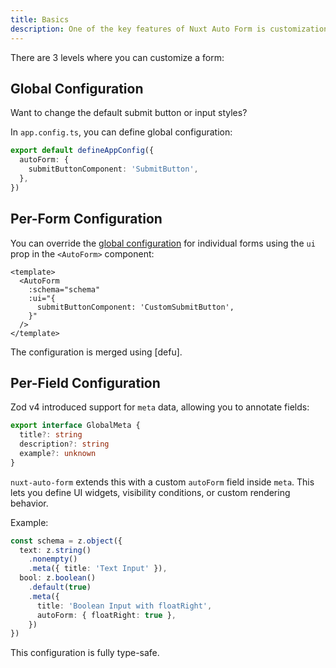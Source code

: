 ```yaml
---
title: Basics
description: One of the key features of Nuxt Auto Form is customization, allowing each form to be unique.
---
```


There are 3 levels where you can customize a form:

## Global Configuration

Want to change the default submit button or input styles?

In `app.config.ts`, you can define global configuration:

```ts
export default defineAppConfig({
  autoForm: {
    submitButtonComponent: 'SubmitButton',
  },
})
```

## Per-Form Configuration

You can override the [global configuration](#global-configuration) for individual forms using the `ui` prop in the `<AutoForm>` component:

```vue
<template>
  <AutoForm
    :schema="schema"
    :ui="{
      submitButtonComponent: 'CustomSubmitButton',
    }"
  />
</template>
```

The configuration is merged using \[defu].

## Per-Field Configuration

Zod v4 introduced support for `meta` data, allowing you to annotate fields:

```ts
export interface GlobalMeta {
  title?: string
  description?: string
  example?: unknown
}
```

`nuxt-auto-form` extends this with a custom `autoForm` field inside `meta`. This lets you define UI widgets, visibility conditions, or custom rendering behavior.

Example:

```ts
const schema = z.object({
  text: z.string()
    .nonempty()
    .meta({ title: 'Text Input' }),
  bool: z.boolean()
    .default(true)
    .meta({
      title: 'Boolean Input with floatRight',
      autoForm: { floatRight: true },
    })
})
```

This configuration is fully type-safe.
